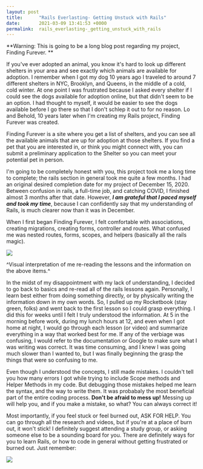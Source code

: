 ```yaml
---
layout: post
title:      "Rails Everlasting- Getting Unstuck with Rails"
date:       2021-03-09 13:41:53 +0000
permalink:  rails_everlasting-_getting_unstuck_with_rails
---
```



**Warning: This is going to be a long blog post regarding my project, Finding Furever. **

If you've ever adopted an animal, you know it's hard to look up different shelters in your area and see exactly which animals are available for adoption. I remember when I got my dog 10 years ago I traveled to around 7 different shelters in NYC, Brooklyn, and Queens, in the middle of a cold, cold winter.  At one point I was frustrated because I asked every shelter if I could see  the dogs available for adoption online, but that didn't seem to be an option. I had thought to myself, it would be easier to see the dogs available before I go there so that I don't schlep it out to for no reason. Lo and Behold, 10 years later when I'm creating my Rails project, Finding Furever was created. 

Finding Furever is a site where you get a list of shelters, and you can see all the available animals that are up for adoption at those shelters. If you find a pet that you are interested in, or think you might connect with, you can submit a preliminary application to the Shelter so you can meet your potential pet in person. 

I'm going to be completely honest with you, this project took me a long time to complete; the rails section in general took me quite a few months. I had an original desired completion date for my project of December 15, 2020. Between confusion in rails, a full-time job, and catching COVID, I finished almost 3 months after that date. However, ***I am grateful that I paced myself and took my time***, because I can confidently say that my understanding of Rails, is much clearer now than it was in December. 

When I first began Finding Furever, I felt comfortable with associations, creating migrations, creating forms, controller and routes. What confused me was nested routes, forms, scopes, and helpers (basically all the rails magic). 

![](https://i.pinimg.com/originals/23/6e/17/236e17a73d0ae54a7fa423ee156c3dd5.png)

^Visual interpretation of me re-reading the lessons and the information on the above items.^

In the midst of my disappointment with my lack of understanding, I decided to go back to basics and re-read all of the rails lessons again. Personally, I learn best either from doing something directly, or by physically writing the information down in my own words. So, I pulled up my Rocketbook (stay green, folks) and went back to the first lesson so I could grasp everything. I did this for weeks until I felt I truly understood the information. At 5 in the morning before work, during my lunch hours at 12, and even when I got home at night, I would go through each lesson (or video) and summarize everything in a way that worked best for me. If any of the verbiage was confusing, I would refer to the documentation or Google to make sure what I was writing was correct.  It was time consuming, and I knew I was going much slower than I wanted to, but I was finally beginning the grasp the things that were so confusing to me. 


Even though I understood the concepts, I still made mistakes. I couldn't tell you how many errors I got while trying to include Scope methods and Helper Methods in my code. But debugging those mistakes helped me learn the syntax, and the way to write them. It was probabaly the most beneficial part of the entire coding process.  **Don't be afraid to mess up!** Messing up will help you, and if you make a mistake, so what? You can always correct it! 

Most importantly, if you feel stuck or feel burned out, ASK FOR HELP. You can go through all the research and videos, but if you're at a place of burn out, it won't stick! I definitely suggest attending a study group, or asking someone else to be a sounding board for you. There are definitely ways for you to learn Rails, or how to code in general without getting frustrated or burned out.  Just remember:

![](https://i.pinimg.com/originals/11/f2/37/11f237c545ef6f9b046b30a83dd7f482.jpg)

